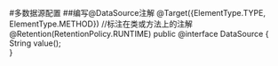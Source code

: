 #多数据源配置
##编写@DataSource注解
	@Target({ElementType.TYPE, ElementType.METHOD})  //标注在类或方法上的注解
	@Retention(RetentionPolicy.RUNTIME)
	public @interface DataSource {
	    String value();                              
	}

